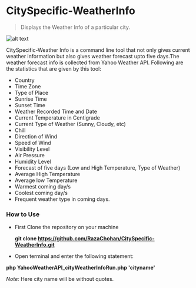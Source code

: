 CitySpecific-WeatherInfo
========================

> Displays the Weather Info of a particular city.

![alt text](https://lh6.ggpht.com/AQgEWq9WMSMD1MPd2RDqS6HJCzq8nu-iRFW3PvKqTb1IglzRh5DChrruWlcJmvoQ_zo=w300
 "Logo Title Text 1")

CitySpecific-Weather Info is a command line tool that not only gives 
current weather information but also gives weather forecast upto five
days.The weather forecast info is collected from Yahoo Weather API. Following are the statistics that are given by this tool:

-  Country
-  Time Zone
-  Type of Place
-  Sunrise Time
-  Sunset Time
-  Weather Recorded Time and Date
-  Current Temperature in Centigrade
-  Current Type of Weather (Sunny, Cloudy, etc)
-  Chill
-  Direction of Wind 
-  Speed of Wind
-  Visibility Level
-  Air Pressure
-  Humidity Level
-  Forecast of five days (Low and High Temperature, Type of Weather)
-  Average High Temperature
-  Average low Temperature
-  Warmest coming day/s
-  Coolest coming day/s
-  Frequent weather type in coming days.

### How to Use

- First Clone the repository on your machine
  
  **git clone https://github.com/RazaChohan/CitySpecific-WeatherInfo.git**
- Open terminal and enter the following statement:
  
 **php YahooWeatherAPI_cityWeatherInfoRun.php 'cityname'**

 *Note:*  Here city name will be without quotes.

